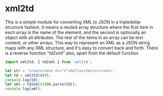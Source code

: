 # xml2td

This is a simple module for converting XML to JSON in a tripledollar structure fashion. It means a nested array structure where the first item in each array is the name of the element, and the second is optionally an object with all attributes. The rest of the items in an array can be text content, or other arrays. This way to represent an XML as a JSON string maps with any XML structure, and it's easy to convert back and forth. There is a reverse function "td2xml" also, apart from the default function.

```js
import xml2td, { td2xml } from 'xml2td';

let str = '<root><test nr="2">hello</test></root>';
let td = xml2td(str);
console.log(td);
let xml = td2xml(JSON.parse(td));
console.log(xml);

```
